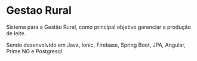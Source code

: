# Gestao Rural
Sistema para a Gestão Rural, como principal objetivo gerenciar a produção de leite.

Sendo desenvolvido em Java, Ionic, Firebase, Spring Boot, JPA, Angular, Prime NG e Postgresql
